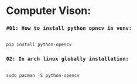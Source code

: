 
# Computer Vison:

### `#01: How to install python opncv in venv:`

 ```python

 pip install python-opencv

 ```

### `02: In arch linux globally installation:`

 ```python

 sudo pacman -S python-opencv

 ```



